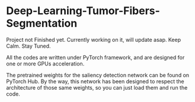 # Deep-Learning-Tumor-Fibers-Segmentation

Project not Finished yet.
Currently working on it, will update asap.
Keep Calm.
Stay Tuned.

All the codes are written under PyTorch framework, and are designed for one or more GPUs acceleration.

The pretrained weights for the saliency detection network can be found on PyTorch Hub. By the way, this network has been designed to respect the architecture of those same weights, so you can just load them and run the code.
